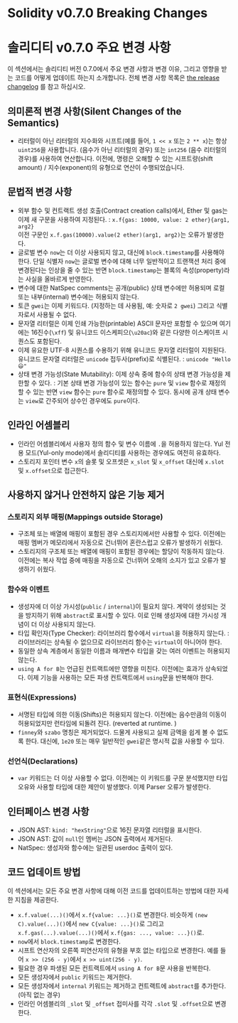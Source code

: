 # Solidity v0.7.0 Breaking Changes

# 솔리디티 v0.7.0 주요 변경 사항

이 섹션에서는 솔리디티 버전 0.7.0에서 주요 변경 사항과 변경 이유, 
그리고 영향을 받는 코드를 어떻게 업데이트 하는지 소개합니다.
전체 변경 사항 목록은 [the release changelog](https://github.com/ethereum/solidity/releases/tag/v0.7.0) 를 참고 하십시오.

## 의미론적 변경 사항(Silent Changes of the Semantics)  

* 리터럴이 아닌 리터럴의 지수화와 시프트(예를 들어, `1 << x` 또는 `2 ** x`)는 
항상 `uint256`을 사용합니다. (음수가 아닌 리터럴의 경우)
또는 `int256` (음수 리터럴의 경우)를 사용하여 연산합니다. 
이전에, 명령은 오해할 수 있는 시프트량(shift amount) / 지수(exponent)의 유형으로 연산이 수행되었습니다. 

## 문법적 변경 사항

* 외부 함수 및 컨트랙트 생성 호출(Contract creation calls)에서, 
Ether 및 gas는 이제 새 구문을 사용하여 지정된다. : `x.f{gas: 10000, value: 2 ether}{arg1, arg2}`  
이전 구문인 `x.f.gas(10000).value(2 ether)(arg1, arg2)`는 오류가 발생한다.
* 글로벌 변수 `now`는 더 이상 사용되지 않고, 대신에 `block.timestamp`를 사용해야 한다. 
단일 식별자 `now`는 글로벌 변수에 대해 너무 일반적이고 트랜잭션 처리 중에 변경된다는 인상을 줄 수 있는 반면 
`block.timestamp`는 블록의 속성(property)라는 사실을 올바르게 반영한다. 
* 변수에 대한 NatSpec comments는 공개(public) 상태 변수에만 허용되며 로컬 또는 내부(internal) 변수에는 
허용되지 않는다. 
* 토큰 `gwei`는 이제 키워드다. (지정하는 데 사용됨, 예: 숫자로 `2 gwei`) 그리고 식별자로서 사용될 수 없다.  
* 문자열 리터럴은 이제 인쇄 가능한(printable) ASCII 문자만 포함할 수 있으며 여기에는 16진수(`\xff`) 
및 유니코드 이스케피으(`\u20ac`)와 같은 다양한 이스케이프 시퀀스도 포함된다. 
* 이제 유요한 UTF-8 시퀀스를 수용하기 위해 유니코드 문자열 리터럴이 지원된다. 
유니코드 문자열 리터럴은 `unicode` 접두사(prefix)로 식별된다. : `unicode "Hello 😃"`  
* 상태 변경 가능성(State Mutability): 이제 상속 중에 함수의 상태 변경 가능성을 제한할 수 있다. : 
기본 상태 변경 가능성이 있는 함수는 `pure` 및 `view` 함수로 재정의할 수 있는 반면 `view` 함수는 
`pure` 함수로 재정의할 수 있다. 동시에 공개 상태 변수는 `view`로 간주되어 상수인 경우에도 `pure`이다. 

## 인라인 어셈블리

* 인라인 어셈블리에서 사용자 정의 함수 및 변수 이름에 `.`을 허용하지 않는다. 
Yul 전용 모드(Yul-only mode)에서 솔리디티를 사용하는 경우에도 여전히 유효하다. 
* 스토리지 포인터 변수 `x`의 슬롯 및 오프셋은 `x_slot` 및 `x_offset` 대신에 `x.slot` 및 `x.offset`으로 접근한다. 

## 사용하지 않거나 안전하지 않은 기능 제거

### 스토리지 외부 매핑(Mappings outside Storage)

* 구조체 또는 배열에 매핑이 포함된 경우 스토리지에서만 사용할 수 있다. 
이전에는 매핑 멤버가 메모리에서 자동으로 건너뛰어 혼란스럽고 오류가 발생하기 쉬웠다.
* 스토리지의 구조체 또는 배열에 매핑이 포함된 경우에는 할당이 작동하지 않는다. 
이전에는 복사 작업 중에 매핑을 자동으로 건너뛰어 오해의 소지가 있고 오류가 발생하기 쉬웠다.

### 함수와 이벤트

* 생성자에 더 이상 가시성(`public` / `internal`)이 필요치 않다. 계약이 생성되는 것을 방지하기 
위해 `abstract`로 표시할 수 있다. 이로 인해 생성자에 대한 가시성 개념이 더 이상 사용되지 않는다. 
* 타입 확인자(Type Checker): 라이브러리 함수에서 `virtual`을 허용하지 않는다. : 
라이브러리는 상속될 수 없으므로 라이브러리 함수는 `virtual`이 아니어야 한다. 
* 동일한 상속 계층에서 동일한 이름과 매개변수 타입을 갖는 여러 이벤트는 허용되지 않는다. 
* `using A for B`는 언급된 컨트랙트에만 영향을 미친다. 이전에는 효과가 상속되었다. 
이제 기능을 사용하는 모든 파생 컨트랙트에서 `using`문을 반복해야 한다. 

### 표현식(Expressions)

* 서명된 타입에 의한 이동(Shifts)은 허용되지 않는다. 이전에는 음수만큼의 이동이 허용되었지만 
런타임에 되돌려 진다. (reverted at runtime. )
* `finney`와 `szabo` 명칭은 제거되었다. 드물게 사용되고 실제 금액을 쉽게 볼 수 없도록 한다. 
대신에, `1e20` 또는 매우 일반적인 `gwei`같은 명시적 값을 사용할 수 있다. 

### 선언식(Declarations)

* `var` 키워드는 더 이상 사용할 수 없다. 이전에는 이 키워드를 구문 분석했지만 타입 오유와 사용할 타입에 대한 
제안이 발생했다. 이제 Parser 오류가 발생한다.  

## 인터페이스 변경 사항

* JSON AST: `kind: "hexString"`으로 16진 문자열 리터럴을 표시한다. 
* JSON AST: 값이 `null`인 멤버는 JSON 출력에서 제거된다. 
* NatSpec: 생성자와 함수에는 일관된 userdoc 출력이 있다. 

## 코드 업데이트 방법

이 섹션에서는 모든 주요 변경 사항에 대해 이전 코드를 업데이트하는 방법에 대한 자세한 지침을 제공한다.  

* `x.f.value(...)()`에서 `x.f{value: ...}()`로 변경한다. 
비슷하게 `(new C).value(...)()`에서 `new C{value: ...}()`로 그리고 `x.f.gas(...).value(...)()`에서 `x.f{gas: ..., value: ...}()`로.
* `now`에서 `block.timestamp`로 변경한다.
* 시프트 연산자의 오른쪽 피연산자의 유형을 부호 없는 타입으로 변경한다. 예를 들어 
`x >> (256 - y)`에서 `x >> uint(256 - y)`.
* 필요한 경우 파생된 모든 컨트랙트에서 `using A for B`문 사용을 반복한다. 
* 모든 생성자에서 `public` 키워드는 제거한다.
* 모든 생성자에서 `internal` 키워드는 제거하고 컨트랙트에 `abstract`를 추가한다.
  (아직 없는 경우) 
* 인라인 어셈블리의 `_slot` 및 `_offset` 접미사를 각각 `.slot` 및 `.offset`으로 변경한다.